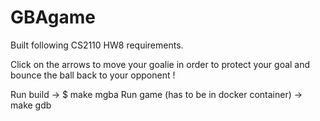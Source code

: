 # GBAgame

Built following CS2110 HW8 requirements.

Click on the arrows to move your goalie in order to protect your goal and bounce the ball back to your opponent !

Run build -> $ make mgba
Run game (has to be in docker container) -> make gdb
